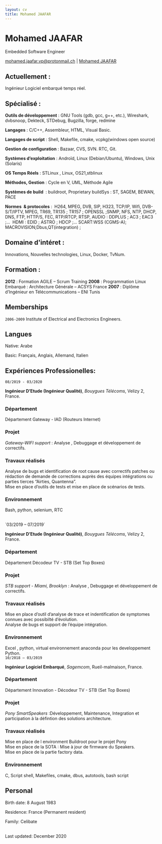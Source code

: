 ```yaml
---
layout: cv
title: Mohamed JAAFAR 
---
```

# Mohamed JAAFAR
Embedded Software Engineer

<div id="webaddress">
<a href="mohamed.jaafar.vp@protonmail.ch">mohamed.jaafar.vp@protonmail.ch</a>
| <a href="https://www.linkedin.com/in/jaafarmohamed/">Mohamed JAAFAR</a>
</div>

## Actuellement :

Ingénieur Logiciel embarqué temps réel.

## Spécialisé : 

__Outils de développement__	 :	GNU Tools (gdb, gcc, g++, etc.), Wireshark, dvbsnoop, Dekteck, STDebug, Bugzilla, forge, redmine

__Langages__	               :	C/C++, Assembleur, HTML, Visual Basic.

__Langages de script__	     :	Shell, Makefile, cmake, vcpkg(windows open source)

__Gestion de configuration__ :	Bazaar, CVS, SVN. RTC, Git.

__Systèmes d’exploitation__	 :	Androïd, Linux (Debian/Ubuntu), Windows, Unix (Solaris)

__OS Temps Réels__	         :	STLinux , Linux, OS21,stblinux

__Méthodes, Gestion__ 	     :	Cycle en V, UML, Méthode Agile

__Systèmes de build__ 	     :	buildroot, Proprietary buildSys : ST, SAGEM, BEWAN, PACE

__Normes  & protocoles__	   :  H264, MPEG, DVB, SIP, H323, TCP/IP, Wifi, DVB-S/T/IPTV, MPEG, TR69, TR135 ; TR157 ; OPENSSL ;SNMP, NFS, NTP, DHCP, DNS, FTP, HTTP/S, FEC, RTP/RTCP, RTSP, AUDIO : DDPLUS ; AC3 ; EAC3 ;...  HDMI : EDID ; ASTRO ; HDCP ;... SCART:WSS (CGMS-A); MACROVISION;Dbus,QT(integration) ;

## Domaine d'intéret :

Innovations, Nouvelles technologies, Linux, Docker, TvNum.

## Formation :

__2012__ :	Formation AGILE – Scrum Training
__2008__ :	Programmation Linux Embarqué : Architecture Générale – ACSYS France
__2007__ :	Diplôme d’Ingénieur en Télécommunications – ENI Tunis

## Memberships

 `2006-2009`
Institute of Electrical and Electronics Engineers.

## Langues

Native: Arabe

Basic: Français, Anglais, Allemand, Italien

## Expériences Professionelles:

`08/2019 - 03/2020`

**Ingénieur D’Etude (Ingénieur Qualité)**, *Bouygues Télécoms*, Velizy 2, France. <br/>

### Département
Département Gateway - IAD (Routeurs Internet)<br/>

### Projet
*Gateway-WIFI support* : Analyse , Debuggage et développement de correctifs.<br/>

### Travaux réalisés
Analyse de bugs et identification de root cause avec correctifs patches ou rédaction de demande de corrections auprès des équipes intégrations ou parties tierces “Airties, Quantenna”.<br/>
Mise en place d’outils de tests et mise en place de scénarios de tests.

### Environnement
Bash, python, selenium, RTC

<br/>
`03/2019 – 07/2019`

**Ingénieur D’Etude (Ingénieur Qualité)**, *Bouygues Télécoms*, Velizy 2, France. <br/>

### Département
Département Décodeur TV - STB (Set Top Boxes)<br/>

### Projet
*STB support - Miami, Brooklyn* : Analyse , Debuggage et développement de correctifs.<br/>

### Travaux réalisés
Mise en place d’outil d’analyse de trace et indentification de symptomes connues avec possibilté d’évolution.<br/>
Analyse de bugs et support de l’équipe intégration.

### Environnement
Excel , python, virtual environnement anaconda pour les developpement Python.
<br/>
`10/2018 – 03/2019`

**Ingénieur Logiciel Embarqué**, *Sagemcom*, Rueil-malmaison, France. <br/>

### Département
Département Innovation - Décodeur TV - STB (Set Top Boxes)<br/>

### Projet
*Pony SmartSpeakers* :Développement, Maintenance, Integration et participation à la défintion des solutions architecture.<br/>

### Travaux réalisés
Mise en place de l environment Buildroot pour le projet Pony<br/>
Mise en place de la SOTA : Mise à jour de firmware du Speakers.<br/>
Mise en place de la partie factory data.<br/>

### Environnement
C, Script shell, Makefiles, cmake, dbus, autotools, bash script

## Personal

Birth date: 8 August 1983

Residence: France (Permanent resident)

Family: Celibate

<br/>Last updated: December 2020<br/><br/>
